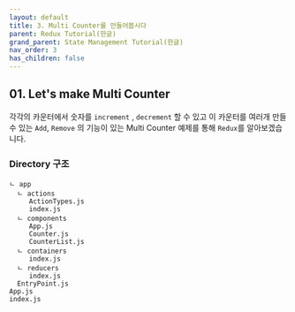 ```yaml
---
layout: default
title: 3. Multi Counter를 만들어봅시다
parent: Redux Tutorial(한글)
grand_parent: State Management Tutorial(한글)
nav_order: 3
has_children: false
---
```


## 01. Let's make Multi Counter 

 각각의 카운터에서 숫자를 `increment` , `decrement` 할 수 있고 이 카운터를 여러개 만들 수 있는 `Add`, `Remove` 의 기능이 있는 Multi Counter 예제를 통해 `Redux`를 알아보겠습니다.

### Directory 구조
```
ㄴ app
  ㄴ actions
     ActionTypes.js
     index.js
  ㄴ components
     App.js 
     Counter.js
     CounterList.js
  ㄴ containers
     index.js
  ㄴ reducers
     index.js
  EntryPoint.js
App.js
index.js
```

